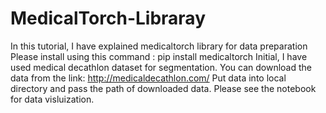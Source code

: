 # MedicalTorch-Libraray
In this tutorial, I have explained medicaltorch library for data preparation
Please install using this command :
pip install  medicaltorch
Initial, I have used  medical decathlon dataset for segmentation. 
You can download the data from the link: http://medicaldecathlon.com/
Put data into local directory and pass the path of downloaded data. 
Please see the notebook for data visluization.

